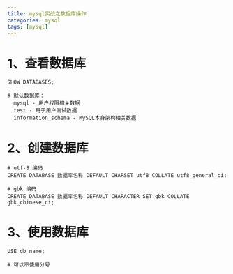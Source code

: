 ```yaml
---
title: mysql实战之数据库操作
categories: mysql   
tags: [mysql]
---
```




# 1、查看数据库
```
SHOW DATABASES;
 
# 默认数据库：
  mysql - 用户权限相关数据
  test - 用于用户测试数据
  information_schema - MySQL本身架构相关数据

```


# 2、创建数据库
```
# utf-8 编码
CREATE DATABASE 数据库名称 DEFAULT CHARSET utf8 COLLATE utf8_general_ci;
 
# gbk 编码
CREATE DATABASE 数据库名称 DEFAULT CHARACTER SET gbk COLLATE gbk_chinese_ci;

```


# 3、使用数据库
```
USE db_name;
 
# 可以不使用分号
```



